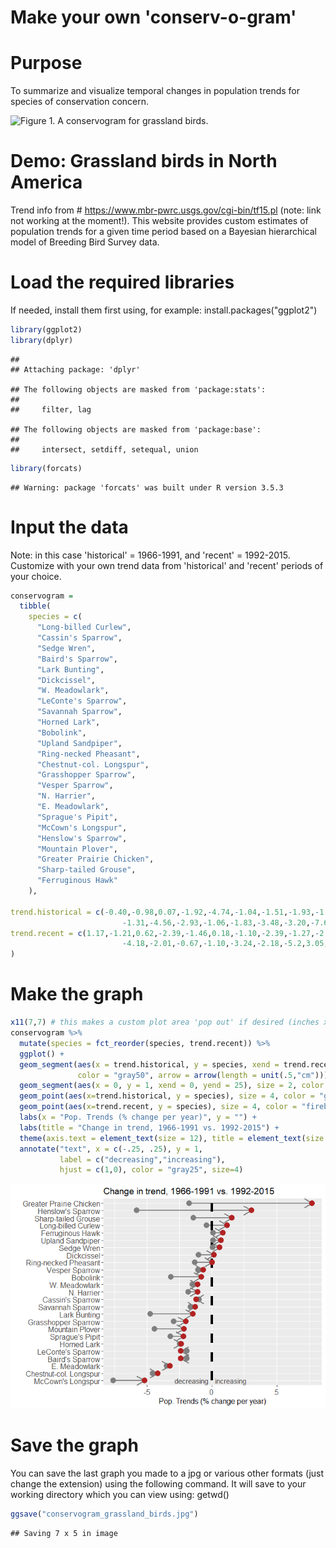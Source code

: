 Make your own 'conserv-o-gram'
================

Purpose
=======

To summarize and visualize temporal changes in population trends for species of conservation concern.

![Figure 1. A conservogram for grassland birds.](C:\Users\Mike\Documents\Research\Conservation_dataviz\scripts\conservogram_grassland_birds.jpg)

Demo: Grassland birds in North America
======================================

Trend info from \# <https://www.mbr-pwrc.usgs.gov/cgi-bin/tf15.pl> (note: link not working at the moment!). This website provides custom estimates of population trends for a given time period based on a Bayesian hierarchical model of Breeding Bird Survey data.

Load the required libraries
===========================

If needed, install them first using, for example: install.packages("ggplot2")

``` r
library(ggplot2)
library(dplyr)
```

    ## 
    ## Attaching package: 'dplyr'

    ## The following objects are masked from 'package:stats':
    ## 
    ##     filter, lag

    ## The following objects are masked from 'package:base':
    ## 
    ##     intersect, setdiff, setequal, union

``` r
library(forcats)
```

    ## Warning: package 'forcats' was built under R version 3.5.3

Input the data
==============

Note: in this case 'historical' = 1966-1991, and 'recent' = 1992-2015. Customize with your own trend data from 'historical' and 'recent' periods of your choice.

``` r
conservogram =
  tibble(
    species = c(
      "Long-billed Curlew",
      "Cassin's Sparrow",
      "Sedge Wren",
      "Baird's Sparrow",
      "Lark Bunting",
      "Dickcissel",
      "W. Meadowlark",
      "LeConte's Sparrow",
      "Savannah Sparrow",
      "Horned Lark",
      "Bobolink",
      "Upland Sandpiper",
      "Ring-necked Pheasant",
      "Chestnut-col. Longspur",
      "Grasshopper Sparrow",
      "Vesper Sparrow",
      "N. Harrier",
      "E. Meadowlark",
      "Sprague's Pipit",
      "McCown's Longspur",
      "Henslow's Sparrow",
      "Mountain Plover",
      "Greater Prairie Chicken",
      "Sharp-tailed Grouse",
      "Ferruginous Hawk"
    ),
  
trend.historical = c(-0.40,-0.98,0.07,-1.92,-4.74,-1.04,-1.51,-1.93,-1.63,-2.47,-3.15,0.08,
                         -1.31,-4.56,-2.93,-1.06,-1.83,-3.48,-3.20,-7.6,-5.8,-4.42,-1.76,-1.43,0.09),
trend.recent = c(1.17,-1.21,0.62,-2.39,-1.46,0.18,-1.10,-2.39,-1.27,-2.35,-0.80,0.70,0.02,
                         -4.18,-2.01,-0.67,-1.10,-3.24,-2.18,-5.2,3.05,-2.14,7.73,1.54,0.84)
)
```

Make the graph
==============

``` r
x11(7,7) # this makes a custom plot area 'pop out' if desired (inches x inches)
conservogram %>%
  mutate(species = fct_reorder(species, trend.recent)) %>%
  ggplot() +
  geom_segment(aes(x = trend.historical, y = species, xend = trend.recent, yend = species), size = 1, 
               color = "gray50", arrow = arrow(length = unit(.5,"cm"))) +
  geom_segment(aes(x = 0, y = 1, xend = 0, yend = 25), size = 2, color = "black", linetype = 2) +
  geom_point(aes(x=trend.historical, y = species), size = 4, color = "gray50") +
  geom_point(aes(x=trend.recent, y = species), size = 4, color = "firebrick") +
  labs(x = "Pop. Trends (% change per year)", y = "") +
  labs(title = "Change in trend, 1966-1991 vs. 1992-2015") +
  theme(axis.text = element_text(size = 12), title = element_text(size = 12)) +
  annotate("text", x = c(-.25, .25), y = 1, 
           label = c("decreasing","increasing"),
           hjust = c(1,0), color = "gray25", size=4)
```

![](Conservogram_files/figure-markdown_github/unnamed-chunk-3-1.png)

Save the graph
==============

You can save the last graph you made to a jpg or various other formats (just change the extension) using the following command. It will save to your working directory which you can view using: getwd()

``` r
ggsave("conservogram_grassland_birds.jpg")
```

    ## Saving 7 x 5 in image
